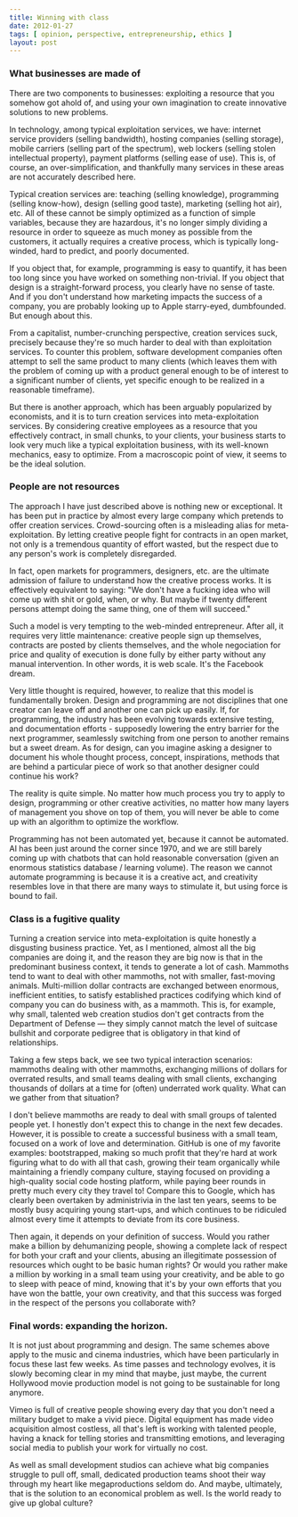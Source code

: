 ```yaml
---
title: Winning with class
date: 2012-01-27
tags: [ opinion, perspective, entrepreneurship, ethics ]
layout: post
---
```


### What businesses are made of

There are two components to businesses: exploiting a resource that you somehow got ahold of, and using your own imagination to create innovative solutions to new problems.

In technology, among typical exploitation services, we have: internet service providers (selling bandwidth), hosting companies (selling storage), mobile carriers (selling part of the spectrum), web lockers (selling stolen intellectual property), payment platforms (selling ease of use). This is, of course, an over-simplification, and thankfully many services in these areas are not accurately described here.

Typical creation services are: teaching (selling knowledge), programming (selling know-how), design (selling good taste), marketing (selling hot air), etc. All of these cannot be simply optimized as a function of simple variables, because they are hazardous, it's no longer simply dividing a resource in order to squeeze as much money as possible from the customers, it actually requires a creative process, which is typically long-winded, hard to predict, and poorly documented.

If you object that, for example, programming is easy to quantify, it has been too long since you have worked on something non-trivial. If you object that design is a straight-forward process, you clearly have no sense of taste. And if you don't understand how marketing impacts the success of a company, you are probably looking up to Apple starry-eyed, dumbfounded. But enough about this.

From a capitalist, number-crunching perspective, creation services suck, precisely because they're so much harder to deal with than exploitation services. To counter this problem, software development companies often attempt to sell the same product to many clients (which leaves them with the problem of coming up with a product general enough to be of interest to a significant number of clients, yet specific enough to be realized in a reasonable timeframe).

But there is another approach, which has been arguably popularized by economists, and it is to turn creation services into meta-exploitation services. By considering creative employees as a resource that you effectively contract, in small chunks, to your clients, your business starts to look very much like a typical exploitation business, with its well-known mechanics, easy to optimize. From
a macroscopic point of view, it seems to be the ideal solution.

### People are not resources

The approach I have just described above is nothing new or exceptional. It has been put in practice by almost every large company which pretends to offer creation services. Crowd-sourcing often is a misleading alias for meta-exploitation. By letting creative people fight for contracts in an open market, not only is a tremendous quantity of effort wasted, but the respect due to any person's work is completely disregarded.

In fact, open markets for programmers, designers, etc. are the ultimate admission of failure to understand how the creative process works. It is effectively equivalent to saying: "We don't have a fucking idea who will come up with shit or gold, when, or why. But maybe if twenty different persons attempt doing the same thing, one of them will succeed."

Such a model is very tempting to the web-minded entrepreneur. After all, it requires very little maintenance: creative people sign up themselves, contracts are posted by clients themselves, and the whole negociation for price and quality of execution is done fully by either party without any manual intervention. In other words, it is web scale. It's the Facebook dream.

Very little thought is required, however, to realize that this model is fundamentally broken. Design and programming are not disciplines that one creator can leave off and another one can pick up easily. If, for programming, the industry has been evolving towards extensive testing, and documentation efforts - supposedly lowering the entry barrier for the next programmer, seamlessly switching from one person to another remains but a sweet dream. As for design, can you imagine asking a designer to document his whole thought process, concept, inspirations, methods that are behind a particular piece of work so that another designer could continue his work?

The reality is quite simple. No matter how much process you try to apply to design, programming or other creative activities, no matter how many layers of management you shove on top of them, you will never be able to come up with an algorithm to optimize the workflow.

Programming has not been automated yet, because it cannot be automated. AI has been just around the corner since 1970, and we are still barely coming up with chatbots that can hold reasonable conversation (given an enormous statistics database / learning volume). The reason we cannot automate programming is because it is a creative act, and creativity resembles love in that there are many ways to stimulate it, but using force is bound to fail.

### Class is a fugitive quality

Turning a creation service into meta-exploitation is quite honestly a disgusting business practice. Yet, as I mentioned, almost all the big companies are doing it, and the reason they are big now is that in the predominant business context, it tends to generate a lot of cash. Mammoths tend to want to deal with other mammoths, not with smaller, fast-moving animals. Multi-million dollar contracts are exchanged between enormous, inefficient entities, to satisfy established practices codifying which kind of company you can do business with, as a mammoth. This is, for example, why small, talented web creation studios don't get contracts from the Department of Defense — they simply cannot match the level of suitcase bullshit and corporate pedigree that is obligatory in that kind of relationships.

Taking a few steps back, we see two typical interaction scenarios: mammoths dealing with other mammoths, exchanging millions of dollars for overrated results, and small teams dealing with small clients, exchanging thousands of dollars at a time for (often) underrated work quality. What can we gather from that situation?

I don't believe mammoths are ready to deal with small groups of talented people yet. I honestly don't expect this to change in the next few decades. However, it is possible to create a successful business with a small team, focused on a work of love and determination. GitHub is one of my favorite examples: bootstrapped, making so much profit that they're hard at work figuring what to do with all that cash, growing their team organically while maintaining a friendly company culture, staying focused on providing a high-quality social code hosting platform, while paying beer rounds in pretty much every city they travel to! Compare this to Google, which has clearly been overtaken by administrivia in the last ten years, seems to be mostly busy acquiring young start-ups, and which continues to be ridiculed almost every time it attempts to deviate from its core business.

Then again, it depends on your definition of success. Would you rather make a billion by dehumanizing people, showing a complete lack of respect for both your craft and your clients, abusing an illegitimate possession of resources which ought to be basic human rights? Or would you rather make a million by working in a small team using your creativity, and be able to go to sleep with peace of mind, knowing that it's by your own efforts that you have won the battle, your own creativity, and that this success was forged in the respect of the persons you collaborate with?

### Final words: expanding the horizon.

It is not just about programming and design. The same schemes above apply to the music and cinema industries, which have been particularly in focus these last few weeks. As time passes and technology evolves, it is slowly becoming clear in my mind that maybe, just maybe, the current Hollywood movie production model is not going to be sustainable for long anymore.

Vimeo is full of creative people showing every day that you don't need a military budget to make a vivid piece. Digital equipment has made video acquisition almost costless, all that's left is working with talented people, having a knack for telling stories and transmitting emotions, and leveraging social media to publish your work for virtually no cost.

As well as small development studios can achieve what big companies struggle to pull off, small, dedicated production teams shoot their way through my heart like megaproductions seldom do. And maybe, ultimately, that is the solution to an economical problem as well. Is the world ready
to give up global culture?
